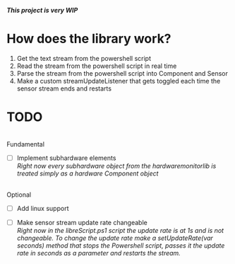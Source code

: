 ***This project is very WIP***

# How does the library work?
1. Get the text stream from the powershell script
2. Read the stream from the powershell script in real time
3. Parse the stream from the powershell script into Component and Sensor
4. Make a custom streamUpdateListener that gets toggled each time the sensor stream ends and restarts

# TODO
<br>Fundamental

- [ ] Implement subhardware elements
<br>_Right now every subhardware object from the hardwaremonitorlib is treated simply as a hardware Component object_


<br>Optional
- [ ] Add linux support

- [ ] Make sensor stream update rate changeable
<br>_Right now in the libreScript.ps1 script the update rate is at 1s and is not changeable. To change the update rate make a setUpdateRate(var seconds) method that stops the Powershell script, passes it the update rate in seconds as a parameter and restarts the stream._
